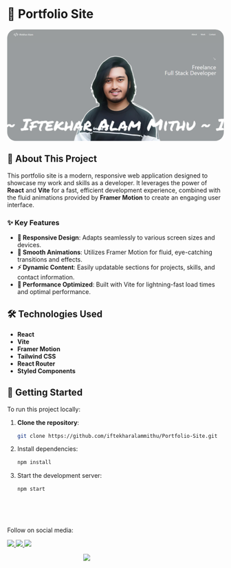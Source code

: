 # 🌟 Portfolio Site

<div style="text-align: center;">
  <img src="src/assets/Portfo.png" alt="Portfolio Site Preview" style="display: block; margin: auto; border-radius: 20px;">
</div>

## 📖 About This Project

This portfolio site is a modern, responsive web application designed to showcase my work and skills as a developer. It leverages the power of **React** and **Vite** for a fast, efficient development experience, combined with the fluid animations provided by **Framer Motion** to create an engaging user interface.

### ✨ Key Features

- **📱 Responsive Design**: Adapts seamlessly to various screen sizes and devices.
- **🎨 Smooth Animations**: Utilizes Framer Motion for fluid, eye-catching transitions and effects.
- **⚡ Dynamic Content**: Easily updatable sections for projects, skills, and contact information.
- **🚀 Performance Optimized**: Built with Vite for lightning-fast load times and optimal performance.

## 🛠️ Technologies Used

- **React**
- **Vite**
- **Framer Motion**
- **Tailwind CSS**
- **React Router**
- **Styled Components**

## 🚀 Getting Started

To run this project locally:

1. **Clone the repository**:

   ```bash
   git clone https://github.com/iftekharalammithu/Portfolio-Site.git

   ```

2. Install dependencies:
   ```bash
   npm install
   ```
3. Start the development server:
   ```bash
   npm start
   ```

<br/>
<br/>
<br/>

Follow on social media:

[<img src="https://user-images.githubusercontent.com/74038190/235294011-b8074c31-9097-4a65-a594-4151b58743a8.gif" width="50">
](https://x.com/M1thuChowdhury)
[<img src="https://user-images.githubusercontent.com/74038190/235294012-0a55e343-37ad-4b0f-924f-c8431d9d2483.gif" width="50">
](https://www.linkedin.com/in/iftekharalammithu/)
[<img src="https://user-images.githubusercontent.com/74038190/235294013-a33e5c43-a01c-43f6-b44d-a406d8b4ab75.gif" width="50">
](https://www.instagram.com/iftekharalammithu/)

<div style="text-align: center;">
  <a href="https://www.buymeacoffee.com/iftekharalammithu">
    <img src="https://media.giphy.com/media/o7RZbs4KAA6tvM4H6j/giphy.gif" style=" display: block; margin: auto;" width="150">
  </a>
</div>
